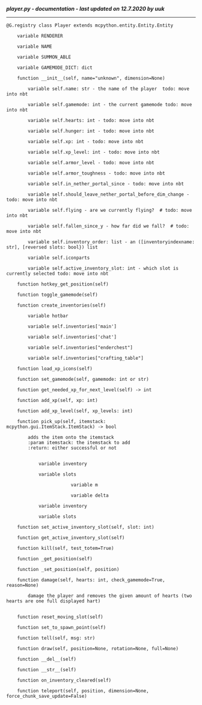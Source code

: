 ***player.py - documentation - last updated on 12.7.2020 by uuk***
___

    @G.registry class Player extends mcpython.entity.Entity.Entity

        variable RENDERER

        variable NAME

        variable SUMMON_ABLE

        variable GAMEMODE_DICT: dict

        function __init__(self, name="unknown", dimension=None)

            variable self.name: str - the name of the player  todo: move into nbt

            variable self.gamemode: int - the current gamemode todo: move into nbt

            variable self.hearts: int - todo: move into nbt

            variable self.hunger: int - todo: move into nbt

            variable self.xp: int - todo: move into nbt

            variable self.xp_level: int - todo: move into nbt

            variable self.armor_level - todo: move into nbt

            variable self.armor_toughness - todo: move into nbt

            variable self.in_nether_portal_since - todo: move into nbt

            variable self.should_leave_nether_portal_before_dim_change - todo: move into nbt

            variable self.flying - are we currently flying?  # todo: move into nbt

            variable self.fallen_since_y - how far did we fall?  # todo: move into nbt

            variable self.inventory_order: list - an ([inventoryindexname: str], [reversed slots: bool}) list

            variable self.iconparts

            variable self.active_inventory_slot: int - which slot is currently selected todo: move into nbt

        function hotkey_get_position(self)

        function toggle_gamemode(self)

        function create_inventories(self)

            variable hotbar

            variable self.inventories['main']

            variable self.inventories['chat']

            variable self.inventories["enderchest"]

            variable self.inventories["crafting_table"]

        function load_xp_icons(self)

        function set_gamemode(self, gamemode: int or str)

        function get_needed_xp_for_next_level(self) -> int

        function add_xp(self, xp: int)

        function add_xp_level(self, xp_levels: int)

        function pick_up(self, itemstack: mcpython.gui.ItemStack.ItemStack) -> bool
            
            adds the item onto the itemstack
            :param itemstack: the itemstack to add
            :return: either successful or not


                variable inventory

                variable slots

                            variable m

                            variable delta

                variable inventory

                variable slots

        function set_active_inventory_slot(self, slot: int)

        function get_active_inventory_slot(self)

        function kill(self, test_totem=True)

        function _get_position(self)

        function _set_position(self, position)

        function damage(self, hearts: int, check_gamemode=True, reason=None)
            
            damage the player and removes the given amount of hearts (two hearts are one full displayed hart)


        function reset_moving_slot(self)

        function set_to_spawn_point(self)

        function tell(self, msg: str)

        function draw(self, position=None, rotation=None, full=None)

        function __del__(self)

        function __str__(self)

        function on_inventory_cleared(self)

        function teleport(self, position, dimension=None, force_chunk_save_update=False)